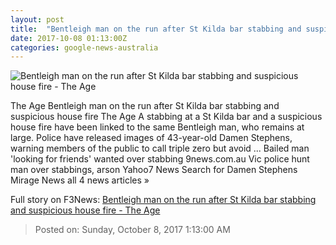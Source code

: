 ```yaml
---
layout: post
title:  "Bentleigh man on the run after St Kilda bar stabbing and suspicious house fire - The Age"
date: 2017-10-08 01:13:00Z
categories: google-news-australia
---
```


![Bentleigh man on the run after St Kilda bar stabbing and suspicious house fire - The Age](http://www.theage.com.au/content/dam/images/g/y/w/g/2/h/image.related.socialLead.620x349.gywg1k.png/1507425239139.jpg)

The Age Bentleigh man on the run after St Kilda bar stabbing and suspicious house fire The Age A stabbing at a St Kilda bar and a suspicious house fire have been linked to the same Bentleigh man, who remains at large. Police have released images of 43-year-old Damen Stephens, warning members of the public to call triple zero but avoid ... Bailed man 'looking for friends' wanted over stabbing 9news.com.au Vic police hunt man over stabbings, arson Yahoo7 News Search for Damen Stephens Mirage News all 4 news articles »


Full story on F3News: [Bentleigh man on the run after St Kilda bar stabbing and suspicious house fire - The Age](http://www.f3nws.com/n/cDMuEE)

> Posted on: Sunday, October 8, 2017 1:13:00 AM
